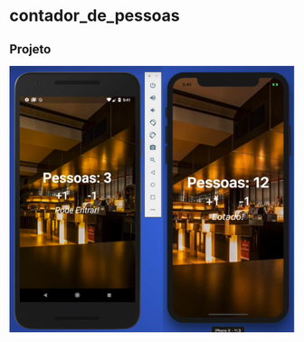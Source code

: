 # contador_de_pessoas


## Projeto

![alt text](https://github.com/Ellissandro/flutter-contador_de_pessoas/blob/master/images/contador_de_pessoas.png)



